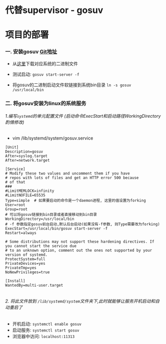 # 代替supervisor - gosuv  

# 项目的部署    
    
### 一. 安装gosuv [Git地址](https://github.com/codeskyblue/gosuv)    
    
- 从[这里](https://github.com/codeskyblue/gosuv/releases)下载对应系统的二进制文件    
    
- 测试启动: `gosuv start-server -f`    
    
- 将gosuv的二进制启动文件软链接到系统bin目录  `ln -s gosuv /usr/local/bin`    
    
### 二. 将gosuv安装为linux的系统服务    
    
###### 1.编写`systemd`的单元配置文件 (启动命令ExecStart和启动路径WorkingDirectory酌情修改)    
    
* vim /lib/systemd/system/gosuv.service    
    
```systemd    
[Unit]    
Description=gosuv    
After=syslog.target    
After=network.target    
    
[Service]    
# Modify these two values and uncomment them if you have    
# repos with lots of files and get an HTTP error 500 because    
# of that    
###    
#LimitMEMLOCK=infinity    
#LimitNOFILE=65535    
Type=simple  # 如果要启动的命令是一个daemon进程, 这里的值设置为forking    
User=root    
Group=root    
# 可以将gosuv链接到bin目录或者直接移动到bin目录    
WorkingDirectory=/usr/local/bin    
# -f 参数指定gosuv前台启动,默认后台启动(如果没有-f参数, 则Type需要改为forking)    
ExecStart=/usr/local/bin/gosuv start-server -f    
Restart=always    
    
# Some distributions may not support these hardening directives. If you cannot start the service due    
# to an unknown option, comment out the ones not supported by your version of systemd.    
ProtectSystem=full    
PrivateDevices=yes    
PrivateTmp=yes    
NoNewPrivileges=true    
    
[Install]    
WantedBy=multi-user.target    
    
```    
    
###### 2. 将此文件放到 `/lib/systemd/system`文件夹下,此时就能够让服务开机启动和自动重启了    
    
- 开机启动: `systemctl enable gosuv`    
- 启动服务: `systemctl start gosuv`    
- 浏览器中访问: `localhost:11313`    
    
